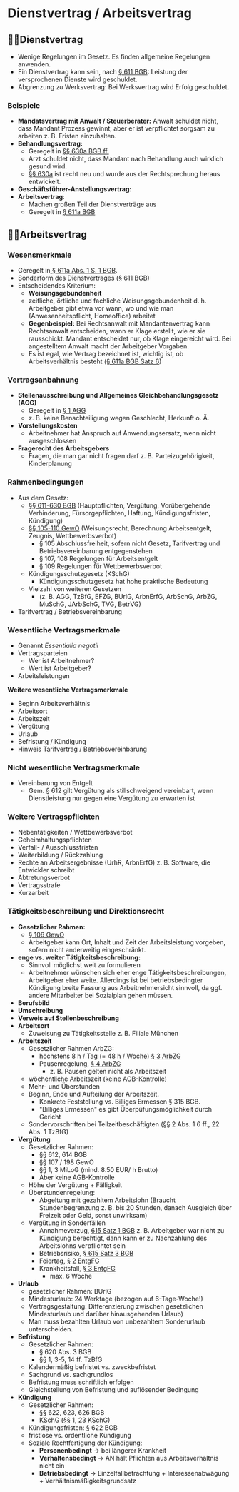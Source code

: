 # Dienstvertrag / Arbeitsvertrag

## 🧑‍⚕️Dienstvertrag

* Wenige Regelungen im Gesetz. Es finden allgemeine Regelungen anwenden.
* Ein Dienstvertrag kann sein, nach [§ 611 BGB](https://www.gesetze-im-internet.de/bgb/__611.html): Leistung der versprochenen Dienste wird geschuldet.
* Abgrenzung zu Werksvertrag: Bei Werksvertrag wird Erfolg geschuldet.

### Beispiele

* **Mandatsvertrag mit Anwalt / Steuerberater:** Anwalt schuldet nicht, dass Mandant Prozess gewinnt, aber er ist verpflichtet sorgsam zu arbeiten z. B. Fristen einzuhalten.
* **Behandlungsvertrag:** 
  * Geregelt in [§§ 630a BGB ff.](https://www.gesetze-im-internet.de/bgb/__630.html)
  * Arzt schuldet nicht, dass Mandant nach Behandlung auch wirklich gesund wird.
  * [§§ 630a](https://www.gesetze-im-internet.de/bgb/__630.html) ist recht neu und wurde aus der Rechtsprechung heraus entwickelt.
* **Geschäftsführer-Anstellungsvertrag:**
* **Arbeitsvertrag**:
  * Machen großen Teil der Dienstverträge aus
  * Geregelt in [§ 611a BGB](https://www.gesetze-im-internet.de/bgb/__611.html)

## 🧑‍🏭Arbeitsvertrag

### Wesensmerkmale

* Geregelt in[ § 611a Abs. 1 S. 1 BGB](https://www.gesetze-im-internet.de/bgb/__611a.html).
* Sonderform des Dienstvertrages \(§ 611 BGB\)
* Entscheidendes Kriterium:
  * **Weisungsgebundenheit** 
  * zeitliche, örtliche und fachliche Weisungsgebundenheit d. h. Arbeitgeber gibt etwa vor wann, wo und wie man \(Anwesenheitspflicht, Homeoffice\) arbeitet
  * **Gegenbeispiel:** Bei Rechtsanwalt mit Mandantenvertrag kann Rechtsanwalt entscheiden, wann er Klage erstellt, wie er sie rausschickt. Mandant entscheidet nur, ob Klage eingereicht wird. Bei angestelltem Anwalt macht der Arbeitgeber Vorgaben.
  * Es ist egal, wie Vertrag bezeichnet ist, wichtig ist, ob Arbeitsverhältnis besteht \([§ 611a BGB Satz 6](https://www.gesetze-im-internet.de/bgb/__611a.html)\)

### Vertragsanbahnung

* **Stellenausschreibung und Allgemeines Gleichbehandlungsgesetz \(AGG\)**
  * Geregelt in [§ 1 AGG](https://www.gesetze-im-internet.de/agg/__1.html)
  * z. B. keine Benachteiligung wegen Geschlecht, Herkunft o. Ä.
* **Vorstellungskosten**
  * Arbeitnehmer hat Anspruch auf Anwendungsersatz, wenn nicht ausgeschlossen
* **Fragerecht des Arbeitsgebers**
  * Fragen, die man gar nicht fragen darf z. B. Parteizugehörigkeit, Kinderplanung

### Rahmenbedingungen

* Aus dem Gesetz:
  * [§§ 611-630 BGB](https://www.gesetze-im-internet.de/bgb/__611.html) \(Hauptpflichten, Vergütung, Vorübergehende Verhinderung, Fürsorgepflichten, Haftung, Kündigungsfristen, Kündigung\)
  * [§§ 105-110 GewO](https://www.buzer.de/s1.htm?g=GewO&a=105-110) \(Weisungsrecht, Berechnung Arbeitsentgelt, Zeugnis, Wettbewerbsverbot\)
    * § 105 Abschlussfreiheit, sofern nicht Gesetz, Tarifvertrag und Betriebsvereinbarung entgegenstehen
    * § 107, 108 Regelungen für Arbeitsentgelt
    * § 109 Regelungen für Wettbewerbsverbot
  * Kündigungsschutzgesetz \(KSchG\)
    * Kündigungsschutzgesetz hat hohe praktische Bedeutung
  * Vielzahl von weiteren Gesetzen
    * \(z. B. AGG, TzBfG, EFZG, BUrlG, ArbnErfG, ArbSchG, ArbZG, MuSchG, JArbSchG, TVG, BetrVG\)
* Tarifvertrag / Betriebsvereinbarung

### Wesentliche Vertragsmerkmale 

* Genannt _Essentialia negotii_
* Vertragsparteien
  * Wer ist Arbeitnehmer?
  * Wert ist Arbeitgeber?
* Arbeitsleistungen

**Weitere wesentliche Vertragsmerkmale**
* Beginn Arbeitsverhältnis
* Arbeitsort
* Arbeitszeit
* Vergütung
* Urlaub
* Befristung / Kündigung
* Hinweis Tarifvertrag / Betriebsvereinbarung

### Nicht wesentliche Vertragsmerkmale

* Vereinbarung von Entgelt
  * Gem. § 612 gilt Vergütung als stillschweigend vereinbart, wenn Dienstleistung nur gegen eine Vergütung zu erwarten ist

### Weitere Vertragspflichten

* Nebentätigkeiten / Wettbewerbsverbot
* Geheimhaltungspflichten
* Verfall- / Ausschlussfristen
* Weiterbildung / Rückzahlung
* Rechte an Arbeitsergebnisse \(UrhR, ArbnErfG\) z. B. Software, die Entwickler schreibt
* Abtretungsverbot
* Vertragsstrafe
* Kurzarbeit

### Tätigkeitsbeschreibung und Direktionsrecht

* **Gesetzlicher Rahmen:**
  * [§ 106 GewO](https://www.gesetze-im-internet.de/gewo/__106.html)
  * Arbeitgeber kann Ort, Inhalt und Zeit der Arbeitsleistung vorgeben, sofern nicht anderweitig eingeschränkt.
* **enge vs. weiter Tätigkeitsbeschreibung:**
  * Sinnvoll möglichst weit zu formulieren
  * Arbeitnehmer wünschen sich eher enge Tätigkeitsbeschreibungen, Arbeitgeber eher weite. Allerdings ist bei betriebsbedingter Kündigung breite Fassung aus Arbeitnehmersicht sinnvoll, da ggf. andere Mitarbeiter bei Sozialplan gehen müssen.
* **Berufsbild**
* **Umschreibung**
* **Verweis auf Stellenbeschreibung**
* **Arbeitsort**
  * Zuweisung zu Tätigkeitsstelle z. B. Filiale München
* **Arbeitszeit**
  * Gesetzlicher Rahmen ArbZG:
    * höchstens 8 h / Tag \(= 48 h / Woche\) [§ 3 ArbZG](https://www.gesetze-im-internet.de/arbzg/__3.html)
    * Pausenregelung, [§ 4 ArbZG](https://www.gesetze-im-internet.de/arbzg/__4.html)
      * z. B. Pausen gelten nicht als Arbeitszeit
  * wöchentliche Arbeitszeit \(keine AGB-Kontrolle\)
  * Mehr- und Überstunden
  * Beginn, Ende und Aufteilung der Arbeitszeit.
    * Konkrete Feststellung vs. Billiges Ermessen § 315 BGB.
    * "Billiges Ermessen" es gibt Überpüfungsmöglichkeit durch Gericht
  * Sondervorschriften bei Teilzeitbeschäftigten \(§§ 2 Abs. 1 6 ff., 22 Abs. 1 TzBfG\)
* **Vergütung**
  * Gesetzlicher Rahmen:
    * §§ 612, 614 BGB
    * §§ 107 / 198 GewO
    * §§ 1, 3 MiLoG \(mind. 8.50 EUR/ h Brutto\)
    * Aber keine AGB-Kontrolle
  * Höhe der Vergütung + Fälligkeit
  * Überstundenregelung:
    * Abgeltung mit gezahltem Arbeitslohn \(Braucht Stundenbegrenzung z. B. bis 20 Stunden, danach Ausgleich über Freizeit oder Geld, sonst unwirksam\)
  * Vergütung in Sonderfällen
    * Annahmeverzug, [615 Satz 1 BGB](https://www.gesetze-im-internet.de/bgb/__615.html) z. B. Arbeitgeber war nicht zu Kündigung berechtigt, dann kann er zu Nachzahlung des Arbeitslohns verpflichtet sein
    * Betriebsrisiko, [§ 615 Satz 3 BGB](https://www.gesetze-im-internet.de/bgb/__615.html)
    * Feiertag, [§ 2 EntgFG](https://www.gesetze-im-internet.de/entgfg/__2.html)
    * Krankheitsfall, [§ 3 EntgFG](https://www.gesetze-im-internet.de/entgfg/__3.html)
      * max. 6 Woche
* **Urlaub**
  * gesetzlicher Rahmen: BUrlG
  * Mindesturlaub: 24 Werktage \(bezogen auf 6-Tage-Woche!\)
  * Vertragsgestaltung: Differenzierung zwischen gesetzlichen Mindesturlaub und darüber hinausgehenden Urlaub\)
  * Man muss bezahlten Urlaub von unbezahltem Sonderurlaub unterscheiden.
* **Befristung**
  * Gesetzlicher Rahmen:
    * § 620 Abs. 3 BGB
    * §§ 1, 3-5, 14 ff. TzBfG
  * Kalendermäßig befristet vs. zweckbefristet
  * Sachgrund vs. sachgrundlos
  * Befristung muss schriftlich erfolgen
  * Gleichstellung von Befristung und auflösender Bedingung
* **Kündigung**
  * Gesetzlicher Rahmen:
    * §§ 622, 623, 626 BGB
    * KSchG \(§§ 1, 23 KSchG\)
  * Kündigungsfristen: § 622 BGB
  * fristlose vs. ordentliche Kündigung
  * Soziale Rechtfertigung der Kündigung:
    * **Personenbedingt** → bei längerer Krankheit
    * **Verhaltensbedingt** → AN hält Pflichten aus Arbeitsverhältnis nicht ein
    * **Betriebsbedingt** → Einzelfallbetrachtung + Interessenabwägung + Verhältnismäßigkeitsgrundsatz

